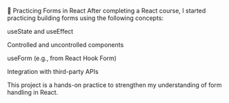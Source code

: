 📝 Practicing Forms in React
After completing a React course, I started practicing building forms using the following concepts:

useState and useEffect

Controlled and uncontrolled components

useForm (e.g., from React Hook Form)

Integration with third-party APIs

This project is a hands-on practice to strengthen my understanding of form handling in React.
